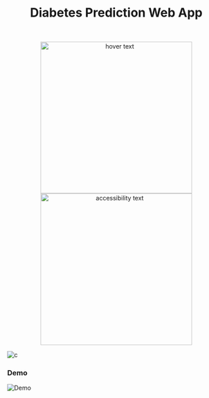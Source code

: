<h1 align="center"><b>Diabetes Prediction Web App</b></h1><br>

<p align="center">
  <img src="https://github.com/kazimsayed954/Diabetes-Prediction-Web-App/blob/master/image/diabetesDetection.jpg" width="350" title="hover text">
  <img src="your_relative_path_here_number_2_large_name" width="350" alt="accessibility text">
</p>

![c](https://github.com/kazimsayed954/Diabetes-Prediction-Web-App/blob/master/image/diabetesDetection.jpg)


### Demo
![Demo](https://github.com/kazimsayed954/Diabetes-Detection-Web-App/blob/readme/demo/Demo.webm.gif)
